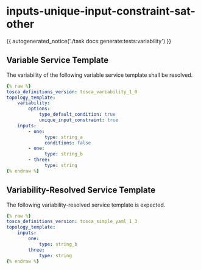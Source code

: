 # inputs-unique-input-constraint-sat-other

{{ autogenerated_notice('./task docs:generate:tests:variability') }}


## Variable Service Template

The variability of the following variable service template shall be resolved.

```yaml linenums="1"
{% raw %}
tosca_definitions_version: tosca_variability_1_0
topology_template:
    variability:
        options:
            type_default_condition: true
            unique_input_constraint: true
    inputs:
        - one:
              type: string_a
              conditions: false
        - one:
              type: string_b
        - three:
              type: string
{% endraw %}
```




## Variability-Resolved Service Template

The following variability-resolved service template is expected.

```yaml linenums="1"
{% raw %}
tosca_definitions_version: tosca_simple_yaml_1_3
topology_template:
    inputs:
        one:
            type: string_b
        three:
            type: string
{% endraw %}
```

